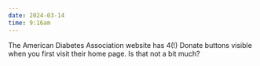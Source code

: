 ```yaml
---
date: 2024-03-14
time: 9:16am
---
```

The American Diabetes Association website has 4(!) Donate buttons visible when you first visit their home page. Is that not a bit much?